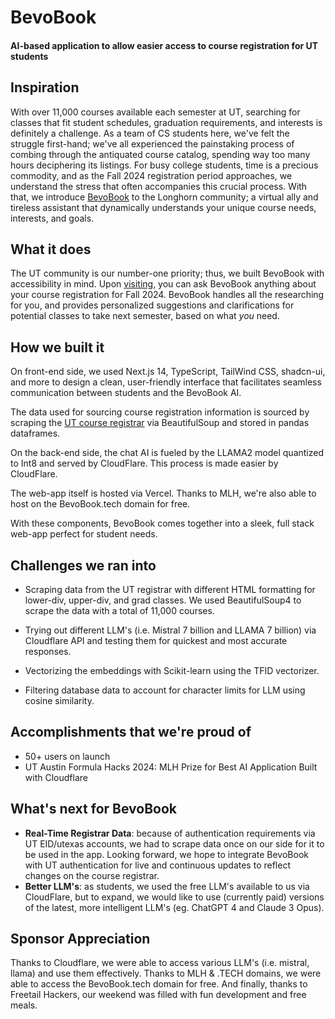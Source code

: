 # BevoBook
#### AI-based application to allow easier access to course registration for UT students

## Inspiration
With over 11,000 courses available each semester at UT, searching for classes that fit student schedules, graduation requirements, and interests is definitely a challenge. As a team of CS students here, we've felt the struggle first-hand; we've all experienced the painstaking process of combing through the antiquated course catalog, spending way too many hours deciphering its listings. 
For busy college students, time is a precious commodity, and as the Fall 2024 registration period approaches, we understand the stress that often accompanies this crucial process. With that, we introduce [BevoBook](https://bevobook.tech) to the Longhorn community; a virtual ally and tireless assistant that dynamically understands your unique course needs, interests, and goals.

## What it does
The UT community is our number-one priority; thus, we built BevoBook with accessibility in mind.  Upon [visiting](https://bevobook.tech), you can ask BevoBook anything about your course registration for Fall 2024. BevoBook handles all the researching for you, and provides personalized suggestions and clarifications for potential classes to take next semester, based on what _you_ need.

## How we built it

On front-end side, we used Next.js 14, TypeScript, TailWind CSS, shadcn-ui, and more to design a clean, user-friendly interface that facilitates seamless communication between students and the BevoBook AI.

The data used for sourcing course registration information is sourced by scraping the [UT course registrar](https://registrar.utexas.edu/schedules) via BeautifulSoup and stored in pandas dataframes.

On the back-end side, the chat AI is fueled by the LLAMA2 model quantized to Int8 and served by CloudFlare. This process is made easier by CloudFlare.

The web-app itself is hosted via Vercel. Thanks to MLH, we're also able to host on the BevoBook.tech domain for free.

With these components, BevoBook comes together into a sleek, full stack web-app perfect for student needs.

## Challenges we ran into

- Scraping data from the UT registrar with different HTML formatting for lower-div, upper-div, and grad classes. We used BeautifulSoup4 to scrape the data with a total of 11,000 courses.

- Trying out different LLM's (i.e. Mistral 7 billion and LLAMA 7 billion) via Cloudflare API and testing them for quickest and most accurate responses.

- Vectorizing the embeddings with Scikit-learn using the TFID vectorizer.

- Filtering database data to account for character limits for LLM using cosine similarity.


## Accomplishments that we're proud of
- 50+ users on launch
- UT Austin Formula Hacks 2024: MLH Prize for Best AI Application Built with Cloudflare

## What's next for BevoBook
- **Real-Time Registrar Data**: because of authentication requirements via UT EID/utexas accounts, we had to scrape data once on our side for it to be used in the app. Looking forward, we hope to integrate BevoBook with UT authentication for live and continuous updates to reflect changes on the course registrar.
- **Better LLM's**: as students, we used the free LLM's available to us via CloudFlare, but to expand, we would like to use (currently paid) versions of the latest, more intelligent LLM's (eg. ChatGPT 4 and Claude 3 Opus).

## Sponsor Appreciation
Thanks to Cloudflare, we were able to access various LLM's (i.e. mistral, llama) and use them effectively.
Thanks to MLH & .TECH domains, we were able to access the BevoBook.tech domain for free. 
And finally, thanks to Freetail Hackers, our weekend was filled with fun development and free meals. 



